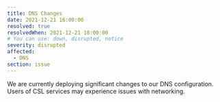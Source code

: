 ```yaml
---
title: DNS Changes
date: 2021-12-21 16:00:00
resolved: true
resolvedWhen: 2021-12-21 18:00:00
# You can use: down, disrupted, notice
severity: disrupted
affected:
  - DNS
section: issue
---
```


We are currently deploying significant changes to our DNS configuration. Users of CSL services may experience issues with networking.
